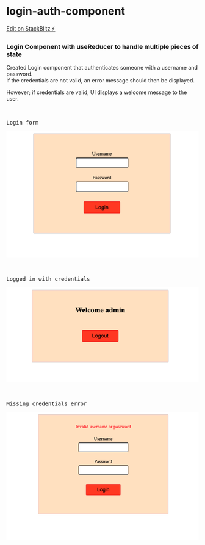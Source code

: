 # login-auth-component

[Edit on StackBlitz ⚡️](https://stackblitz.com/edit/react-b6heqo)


### Login Component with useReducer to handle multiple pieces of state

Created Login component that authenticates someone with a username and password.        
If the credentials are not valid, an error message should then be displayed.            

However; if credentials are valid, UI displays  a welcome message to the user.


<br />

<kbd>Login form</kbd>


!['login form'](loginForm.png)

<br />

<kbd>Logged in with credentials</kbd>

!['login credentials'](loginCredentials.png)


<br />

<kbd>Missing credentials error</kbd>

!['login Missing credentials'](loginMissingCredentials.png)
